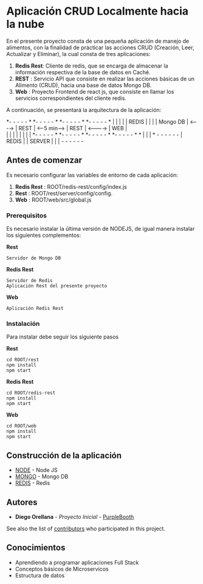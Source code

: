 # Aplicación CRUD Localmente hacia la nube

En el presente proyecto consta de una pequeña aplicación de manejo de alimentos, con la finalidad de prácticar las acciones CRUD (Creación, Leer, Actualizar y Eliminar), la cual consta de tres aplicaciones:

1. **Redis Rest**: Cliente de redis, que se encarga de almacenar la información respectiva de la base de datos en Caché.
2. **REST**      : Servicio API que consiste en realizar las acciones básicas de un Alimento (CRUD), hacia una base de datos Mongo DB. 
3.  **Web**      : Proyecto Frontend de react js, que consiste en llamar los servicios correspondientes del cliente redis.

A continuación, se presentará la arquitectura de la aplicación:

*- - - - - *        *- - - - - *             *- - - - - *         *- - - - - *
|          |        |          |             |  REDIS   |         |          |
| Mongo DB | <----> |   REST   | <--5 min--> |   REST   |  <----> |   WEB    |  
|          |        |          |             |          |         |          |
*- - - - - *        *- - - - - *             *- - - - - *         *- - - - - *
                                                 *
                                                 |
                                                 |
                                                 |
                                                 *
                                            *- - - - - -*
                                            |  REDIS    |
                                            |   SERVER  |
                                            |           |
                                            *- - - - - -*

## Antes de comenzar

Es necesario configurar las variables de entorno de cada aplicación:
1. **Redis Rest** : ROOT/redis-rest/config/index.js
2. **Rest**       : ROOT/rest/server/config/config.
3. **Web**        : ROOT/web/src/global.js

### Prerequisitos

Es necesario instalar la última versión de NODEJS, de igual manera instalar los siguientes complementos: 

**Rest**
```
Servidor de Mongo DB
```

**Redis Rest**
```
Servidor de Redis
Aplicación Rest del presente proyecto
```

**Web**
```
Aplicación Redis Rest
```

### Instalación

Para instalar debe seguir los siguiente pasos


**Rest**
```
cd ROOT/rest
npm install
npm start
```
**Redis Rest**
```
cd ROOT/redis-rest
npm install
npm start
```

**Web**
```
cd ROOT/web
npm install
npm start
```

## Construcción de la aplicación

* [NODE](https://nodejs.org/es/download/package-manager/) - Node JS
* [MONGO](https://www.mongodb.com/es) - Mongo DB
* [REDIS](https://redis.io/) - Redis


## Autores

* **Diego Orellana** - *Proyecto Inicial* - [PurpleBooth](https://github.com/djob195)

See also the list of [contributors](https://github.com/your/project/contributors) who participated in this project.

## Conocimientos

* Aprendiendo a programar aplicaciones Full Stack
* Conceptos básicos de Microservicos
* Estructura de datos
